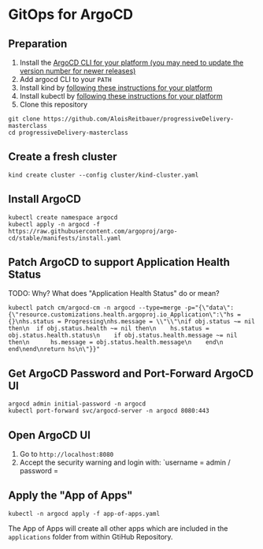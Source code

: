 # GitOps for ArgoCD

## Preparation

1. Install the [ArgoCD CLI for your platform (you may need to update the version number for newer releases)](https://github.com/argoproj/argo-cd/releases/tag/v2.7.7)
1. Add argocd CLI to your `PATH`
1. Install kind by [following these instructions for your platform](https://kind.sigs.k8s.io/docs/user/quick-start#installation)
1. Install kubectl by [following these instructions for your platform](https://kubernetes.io/docs/tasks/tools/#kubectl)
1. Clone this repository

```
git clone https://github.com/AloisReitbauer/progressiveDelivery-masterclass
cd progressiveDelivery-masterclass
```

## Create a fresh cluster

```
kind create cluster --config cluster/kind-cluster.yaml
```

## Install ArgoCD

```
kubectl create namespace argocd
kubectl apply -n argocd -f https://raw.githubusercontent.com/argoproj/argo-cd/stable/manifests/install.yaml
```

## Patch ArgoCD to support Application Health Status

TODO: Why? What does "Application Health Status" do or mean?

```
kubectl patch cm/argocd-cm -n argocd --type=merge -p="{\"data\":{\"resource.customizations.health.argoproj.io_Application\":\"hs = {}\nhs.status = Progressing\nhs.message = \\"\\"\nif obj.status ~= nil then\n  if obj.status.health ~= nil then\n    hs.status = obj.status.health.status\n    if obj.status.health.message ~= nil then\n      hs.message = obj.status.health.message\n    end\n  end\nend\nreturn hs\n\"}}"
```

## Get ArgoCD Password and Port-Forward ArgoCD UI

```
argocd admin initial-password -n argocd
kubectl port-forward svc/argocd-server -n argocd 8080:443
```

## Open ArgoCD UI

1. Go to `http://localhost:8080`
1. Accept the security warning and login with: `username = admin / password = <The Value Above>

## Apply the "App of Apps"

```
kubectl -n argocd apply -f app-of-apps.yaml
```

The App of Apps will create all other apps which are included in the `applications` folder from within GtiHub Repository.

